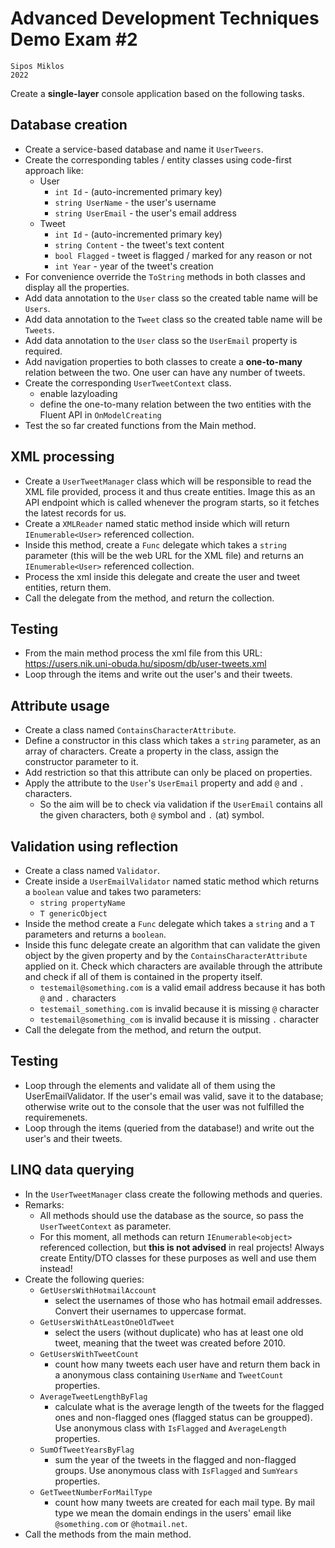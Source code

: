 # Advanced Development Techniques Demo Exam #2

```
Sipos Miklos
2022
```

Create a **single-layer** console application based on the following tasks.

## Database creation
- Create a service-based database and name it `UserTweers`.
- Create the corresponding tables / entity classes using code-first approach like:
    - User
        - `int Id` - (auto-incremented primary key)
        - `string UserName` - the user's username
        - `string UserEmail` - the user's email address
    - Tweet
        - `int Id` - (auto-incremented primary key)
        - `string Content` - the tweet's text content
        - `bool Flagged` - tweet is flagged / marked for any reason or not
        - `int Year` - year of the tweet's creation
- For convenience override the `ToString` methods in both classes and display all the properties.
- Add data annotation to the `User` class so the created table name will be `Users`.
- Add data annotation to the `Tweet` class so the created table name will be `Tweets`.
- Add data annotation to the `User` class so the `UserEmail` property is required.
- Add navigation properties to both classes to create a **one-to-many** relation between the two. One user can have any number of tweets.
- Create the corresponding `UserTweetContext` class.
    - enable lazyloading
    - define the one-to-many relation between the two entities with the Fluent API in `OnModelCreating`
- Test the so far created functions from the Main method.

## XML processing
- Create a `UserTweetManager` class which will be responsible to read the XML file provided, process it and thus create entities. Image this as an API endpoint which is called whenever the program starts, so it fetches the latest records for us.
- Create a `XMLReader` named static method inside which will return `IEnumerable<User>` referenced collection.
- Inside this method, create a `Func` delegate which takes a `string` parameter (this will be the web URL for the XML file) and returns an `IEnumerable<User>` referenced collection.
- Process the xml inside this delegate and create the user and tweet entities, return them.
- Call the delegate from the method, and return the collection.

## Testing
- From the main method process the xml file from this URL: https://users.nik.uni-obuda.hu/siposm/db/user-tweets.xml
- Loop through the items and write out the user's and their tweets.

## Attribute usage
- Create a class named `ContainsCharacterAttribute`.
- Define a constructor in this class which takes a `string` parameter, as an array of characters. Create a property in the class, assign the constructor parameter to it.
- Add restriction so that this attribute can only be placed on properties.
- Apply the attribute to the `User`'s `UserEmail` property and add `@` and `.` characters.
    - So the aim will be to check via validation if the `UserEmail` contains all the given characters, both `@` symbol and `.` (at) symbol.

## Validation using reflection
- Create a class named `Validator`.
- Create inside a `UserEmailValidator` named static method which returns a `boolean` value and takes two parameters:
    - `string propertyName`
    - `T genericObject`
- Inside the method create a `Func` delegate which takes a `string` and a `T` parameters and returns a `boolean`.
- Inside this func delegate create an algorithm that can validate the given object by the given property and by the `ContainsCharacterAttribute` applied on it. Check which characters are available through the attribute and check if all of them is contained in the property itself.
    - `testemail@something.com` is a valid email address because it has both `@` and `.` characters
    - `testemail_something.com` is invalid because it is missing `@` character
    - `testemail@something_com` is invalid because it is missing `.` character
- Call the delegate from the method, and return the output.

## Testing
- Loop through the elements and validate all of them using the UserEmailValidator. If the user's email was valid, save it to the database; otherwise write out to the console that the user was not fulfilled the requiremenets.
- Loop through the items (queried from the database!) and write out the user's and their tweets.

## LINQ data querying
- In the `UserTweetManager` class create the following methods and queries.
- Remarks:
    - All methods should use the database as the source, so pass the `UserTweetContext` as parameter.
    - For this moment, all methods can return `IEnumerable<object>` referenced collection, but **this is not advised** in real projects! Always create Entity/DTO classes for these purposes as well and use them instead!
- Create the following queries:
    - `GetUsersWithHotmailAccount`
        - select the usernames of those who has hotmail email addresses. Convert their usernames to uppercase format.
    - `GetUsersWithAtLeastOneOldTweet`
        - select the users (without duplicate) who has at least one old tweet, meaning that the tweet was created before 2010.
    - `GetUsersWithTweetCount`
        - count how many tweets each user have and return them back in a anonymous class containing `UserName` and `TweetCount` properties.
    - `AverageTweetLengthByFlag`
        - calculate what is the average length of the tweets for the flagged ones and non-flagged ones (flagged status can be groupped). Use anonymous class with `IsFlagged` and `AverageLength` properties.
    - `SumOfTweetYearsByFlag`
        - sum the year of the tweets in the flagged and non-flagged groups. Use anonymous class with `IsFlagged` and `SumYears` properties.
    - `GetTweetNumberForMailType`
        - count how many tweets are created for each mail type. By mail type we mean the domain endings in the users' email like `@something.com` or `@hotmail.net`.
- Call the methods from the main method.